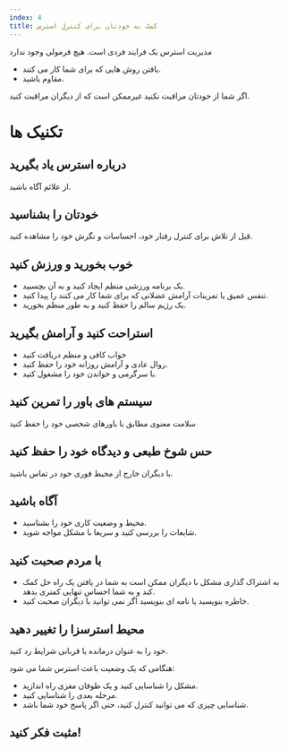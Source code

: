 ```yaml
---
index: 4
title: کمک به خودتان برای کنترل استرس
---
```

مدیریت استرس یک فرایند فردی است. هیچ فرمولی وجود ندارد

*   یافتن روش هایی که برای شما کار می کنند.
*   مقاوم باشید.

اگر شما از خودتان مراقبت نکنید غیرممکن است که از دیگران مراقبت کنید.

# تکنیک ها

## درباره استرس یاد بگیرید

از علائم آگاه باشید.

## خودتان را بشناسید

قبل از تلاش برای کنترل رفتار خود، احساسات و نگرش خود را مشاهده کنید.

## خوب بخورید و ورزش کنید

*   یک برنامه ورزشی منظم ایجاد کنید و به آن بچسبید.
*   تنفس عمیق یا تمرینات آرامش عضلانی که برای شما کار می کنند را پیدا کنید.
*   یک رژیم سالم را حفظ کنید و به طور منظم بخورید.

## استراحت کنید و آرامش بگیرید

*   خواب کافی و منظم دریافت کنید
*   روال عادی و آرامش روزانه خود را حفظ کنید.
*   با سرگرمی و خواندن خود را مشغول کنید.

## سیستم های باور را تمرین کنید

سلامت معنوی مطابق با باورهای شخصی خود را حفظ کنید

## حس شوخ طبعی و دیدگاه خود را حفظ کنید

با دیگران خارج از محیط فوری خود در تماس باشید.

## آگاه باشید

*   محیط و وضعیت کاری خود را بشناسید.
*   شایعات را بررسی کنید و سریعا با مشکل مواجه شوید.

## با مردم صحبت کنید

*   به اشتراک گذاری مشکل با دیگران ممکن است به شما در یافتن یک راه حل کمک کند و به شما احساس تنهایی کمتری بدهد.
*   خاطره بنویسید یا نامه ای بنویسید اگر نمی توانید با دیگران صحبت کنید.

## محیط استرسزا را تغییر دهید

خود را به عنوان درمانده یا قربانی شرایط رد کنید.

هنگامی که یک وضعیت باعث استرس شما می شود:

*   مشکل را شناسایی کنید و یک طوفان مغزی راه اندازید.
*   مرحله بعدی را شناسایی کنید.
*   شناسایی چیزی که می توانید کنترل کنید، حتی اگر پاسخ خود شما باشد.

## مثبت فکر کنید!